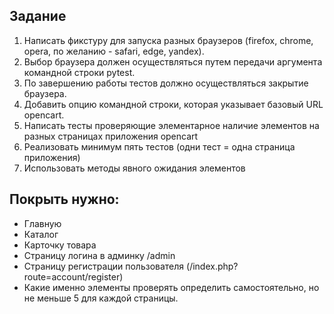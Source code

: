 ## Задание
1. Написать фикстуру для запуска разных браузеров (firefox, chrome, opera, по желанию - safari, edge, yandex).
2. Выбор браузера должен осуществляться путем передачи аргумента командной строки pytest.
3. По завершению работы тестов должно осуществляться закрытие браузера.
4. Добавить опцию командной строки, которая указывает базовый URL opencart.
5. Написать тесты проверяющие элементарное наличие элементов на разных страницах приложения opencart
6. Реализовать минимум пять тестов (одни тест = одна страница приложения)
7. Использовать методы явного ожидания элементов
## Покрыть нужно:
- Главную
- Каталог
- Карточку товара
- Страницу логина в админку /admin
- Страницу регистрации пользователя (/index.php?route=account/register)
- Какие именно элементы проверять определить самостоятельно, но не меньше 5 для каждой страницы.